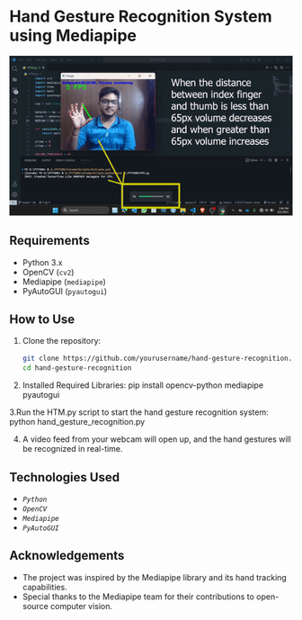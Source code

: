 # Hand Gesture Recognition System using Mediapipe

![Gesture Demo](https://github.com/Arya920/Volume_Control_Using_hand_gesture/blob/main/cv.gif)

## Requirements

- Python 3.x
- OpenCV (`cv2`)
- Mediapipe (`mediapipe`)
- PyAutoGUI (`pyautogui`)

## How to Use

1. Clone the repository:

   ```bash
   git clone https://github.com/yourusername/hand-gesture-recognition.git
   cd hand-gesture-recognition

2. Installed Required Libraries:
   pip install opencv-python mediapipe pyautogui
   
3.Run the HTM.py script to start the hand gesture recognition system:
  python hand_gesture_recognition.py
  
4. A video feed from your webcam will open up, and the hand gestures will be recognized in real-time.

## Technologies Used
- *`Python`*
- *`OpenCV`*
- *`Mediapipe`*
- *`PyAutoGUI`*

## Acknowledgements
- The project was inspired by the Mediapipe library and its hand tracking capabilities.
- Special thanks to the Mediapipe team for their contributions to open-source computer vision.

  
